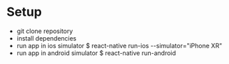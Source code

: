 # Setup
- git clone repository
- install dependencies
- run app in ios simulator $ react-native run-ios --simulator="iPhone XR"
- run app in android simulator $ react-native run-android